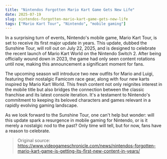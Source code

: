 ```yaml
---
title: "Nintendos Forgotten Mario Kart Game Gets New Life"
date: 2025-07-19
slug: nintendos-forgotten-mario-kart-game-gets-new-life
tags: ["Mario Kart Tour", "Nintendo", "mobile gaming"]
---
```


In a surprising turn of events, Nintendo's mobile game, Mario Kart Tour, is set to receive its first major update in years. This update, dubbed the Sunshine Tour, will roll out on July 22, 2025, and is designed to celebrate the recent launch of Mario Kart World on the Nintendo Switch 2. After being officially wound down in 2023, the game had only seen content rotations until now, making this announcement a significant moment for fans.

The upcoming season will introduce two new outfits for Mario and Luigi, featuring their nostalgic Famicom race gear, along with four new karts inspired by Mario Kart World. This fresh content not only reignites interest in the mobile title but also bridges the connection between the classic franchise and its latest console iteration. It's a testament to Nintendo's commitment to keeping its beloved characters and games relevant in a rapidly evolving gaming landscape.

As we look forward to the Sunshine Tour, one can't help but wonder: will this update spark a resurgence in mobile gaming for Nintendo, or is it merely a nostalgic nod to the past? Only time will tell, but for now, fans have a reason to celebrate.

> Original source: https://www.videogameschronicle.com/news/nintendos-forgotten-mario-kart-game-is-getting-its-first-new-content-in-years/
